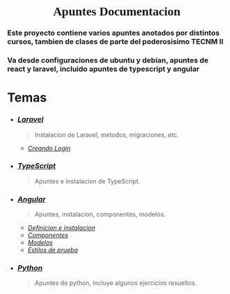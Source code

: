 <center style="font-family: Times News Roman"> <h1>Apuntes Documentacion</h1> </center>

### Este proyecto contiene varios apuntes anotados por distintos cursos, tambien de clases de parte del poderosisimo TECNM II

### Va desde configuraciones de ubuntu y debian, apuntes de react y laravel, incluido apuntes de typescript y angular

# Temas 

- ### ***[Laravel](ApuntesLaravel/laravel.md)*** 
  > Instalacion de Laravel, metodos, migraciones, etc.
  - *[Creando Login](ApuntesLaravel/creandoLogin.md)*
- ### ***[TypeScript](apuntesFront/apuntes_typescript.md)***
  > Apuntes e instalacion de TypeScript.
- ### ***[Angular]()***
  > Apuntes, instalacion, componentes, modelos.
  - *[Definicion e instalacion](apuntesFront/angular/angular.md)*
  - *[Componentes](apuntesFront/angular/componente.md)*
  - *[Modelos](apuntesFront/angular/model.md)*
  - *[Estilos de prueba](apuntesFront/angular/estilos-basicos.css)*
<!-- - ### ***[Configuracion ubuntu](ApuntesLinux/ubuntu_config/desarrollador.md)***
  > Instalacion de LAMP, phpMyAdmin, composer, node, ssh, VSC, etc. en ubuntu. -->
<!-- - ### ***[Configuracion debian](ApuntesLinux/debian_config/desarrollador.md)***
  > Instalacion de LAMP, phpMyAdmin, composer, node, ssh, VSC, etc. en debian. -->
<!-- - ### ***[ECMAS6](ApuntesPLF/ECMAS6.md)***
  > Apuntes de JS con babel. -->
  <!-- apuntesReact/apuntesR.md -->
<!-- - ### ***[React]()***
  > Apuntes de React, aun en proceso. -->
<!-- - ### ***[ReactNative]()***
  > Apuntes de React Native aun en proceso. -->
- ### ***[Python](Python/)***
  > Apuntes de python, incluye algunos ejercicios resueltos.
